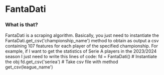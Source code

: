 # FantaDati

<h3> What is that? </h3>

FantaDati is a scraping algorithm. Basically, you just need to instantiate the FantaDati.get_csv('championship_name') method to obtain as output a csv containing 107 features for each player of the specified championship.
For example, if I want to get the statistics of Serie A players in the 2023/2024 season I just need to write this lines of code:
fd = FantaDati() # Instantiate the obj
fd.get_csv('seriea') # Take csv file with method get_csv(league_name')
